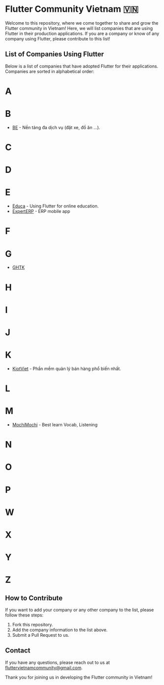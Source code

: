 # Flutter Community Vietnam 🇻🇳

Welcome to this repository, where we come together to share and grow the Flutter community in Vietnam! Here, we will list companies that are using Flutter in their production applications. If you are a company or know of any company using Flutter, please contribute to this list!

## List of Companies Using Flutter

Below is a list of companies that have adopted Flutter for their applications. Companies are sorted in alphabetical order:

# A
   
# B
  - [BE](https://be.com.vn/) - Nền tảng đa dịch vụ (đặt xe, đồ ăn ...).
# C

# D

# E
  - [Educa](https://edupia.vn/) - Using Flutter for online education.
  - [ExpertERP](https://www.gmc.solutions/) - ERP mobile app
# F

# G
  - [GHTK](https://giaohangtietkiem.vn/)

# H

# I

# J

# K
  - [KiotViet](https://www.kiotviet.vn/) - Phần mềm quản lý bán hàng phổ biến nhất.

# L

# M
 - [MochiMochi](https://mochidemy.com/) - Best learn Vocab, Listening
   
# N

# O

# P

# W

# X

# Y

# Z

## How to Contribute

If you want to add your company or any other company to the list, please follow these steps:

1. Fork this repository.
2. Add the company information to the list above.
3. Submit a Pull Request to us.

## Contact

If you have any questions, please reach out to us at [fluttervietnamcommunity@gmail.com](mailto:fluttervietnamcommunity@gmail.com).

Thank you for joining us in developing the Flutter community in Vietnam!
